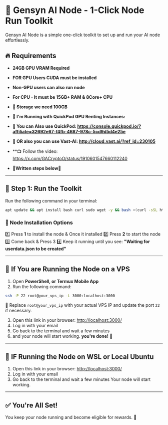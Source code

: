 # 🚀 Gensyn AI Node - 1-Click Node Run Toolkit

Gensyn AI Node is a simple one-click toolkit to set up and run your AI node effortlessly.

## 🔥 Requirements
- **24GB GPU VRAM Required**
- **FOR GPU Users CUDA must be installed**
- **Non-GPU users can also run node**
- **For CPU - It must be 15GB+ RAM & 8Core+ CPU**
- **💾 Storage we need 100GB**

- **🔹 I'm Running with QuickPod GPU Renting Instances:**
- **🔗 You can Also use QuickPod: https://console.quickpod.io/?affiliate=32692e67-f4fb-4687-978c-5cd9d5d4e25e**
- **🔗 OR also you can use Vast-AI: http://cloud.vast.ai/?ref_id=230105**

- **📺 Follow the video: https://x.com/GACryptoO/status/1910601547660112240
- **🔽Written steps below🔽**

---

## 🔹 Step 1: Run the Toolkit
Run the following command in your terminal:
```bash
apt update && apt install bash curl sudo wget -y && bash <(curl -sSL https://raw.githubusercontent.com/abhiag/gensyn-ai/main/g.sh)
```

### 📌 Node Installation Options
1️⃣ Press **1** to install the node & Once it installed 
2️⃣ Press **2** to start the node  
3️⃣ Come back & Press 3
4️⃣ Keep it running until you see: **"Waiting for userdata.json to be created"**

---

## 🔹 If You are Running the Node on a VPS
1. Open **PowerShell, or Termux Mobile App**  
2. Run the following command:
```bash
ssh -P 22 root@your_vps_ip -L 3000:localhost:3000
```
📌 Replace `root@your_vps_ip` with your actual VPS IP and update the port `22` if necessary.

3. Open this link in your browser: [http://localhost:3000/](http://localhost:3000/)
4. Log in with your email  
5. Go back to the terminal and wait a few minutes  
6. and your node will start working.  **you're done!** 🎉

---

## 🔹 IF Running the Node on WSL or Local Ubuntu
1. Open this link in your browser: [http://localhost:3000/](http://localhost:3000/)
2. Log in with your email  
3. Go back to the terminal and wait a few minutes Your node will start working. 

---

## ✅ You're All Set!
You keep your node running and become eligible for rewards. 🚀

